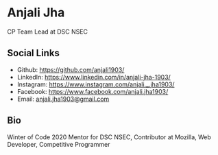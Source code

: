 # Anjali Jha

CP Team Lead at DSC NSEC

## Social Links

- Github: https://github.com/anjali1903/
- LinkedIn: https://www.linkedin.com/in/anjali-jha-1903/
- Instagram: https://www.instagram.com/anjali._.jha1903/
- Facebook: https://www.facebook.com/anjali.jha1903/
- Email: anjali.jha1903@gmail.com

## Bio

Winter of Code 2020 Mentor for DSC NSEC, Contributor at Mozilla, Web Developer, Competitive Programmer
